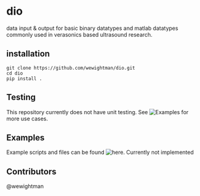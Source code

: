 # dio
data input & output for basic binary datatypes and matlab datatypes commonly used in verasonics based ultrasound research.

## installation
```
git clone https://github.com/wewightman/dio.git
cd dio
pip install .
```

## Testing
This repository currently does not have unit testing. See ![Examples](https://github.com/wewightman/dio#examples) for more use cases.

## Examples
Example scripts and files can be found ![here](https://github.com/wewightman/dio/tree/main/examples).
Currently not implemented

## Contributors
@wewightman


